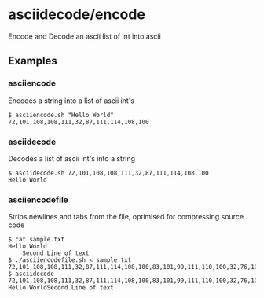 # asciidecode/encode
Encode and Decode an ascii list of int into ascii

## Examples

### asciiencode
Encodes a string into a list of ascii int's
```
$ asciiencode.sh "Hello World"
72,101,108,108,111,32,87,111,114,108,100
```

### asciidecode
Decodes a list of ascii int's into a string
```
$ asciidecode.sh 72,101,108,108,111,32,87,111,114,108,100
Hello World
```

### asciiencodefile
Strips newlines and tabs from the file, optimised for compressing source code
```
$ cat sample.txt
Hello World
    Second Line of text
$ ./asciiencodefile.sh < sample.txt 
72,101,108,108,111,32,87,111,114,108,100,83,101,99,111,110,100,32,76,105,110,101,32,111,102,32,116,101,120,116
$ asciidecode 72,101,108,108,111,32,87,111,114,108,100,83,101,99,111,110,100,32,76,105,110,101,32,111,102,32,116,101,120,116
Hello WorldSecond Line of text
```
